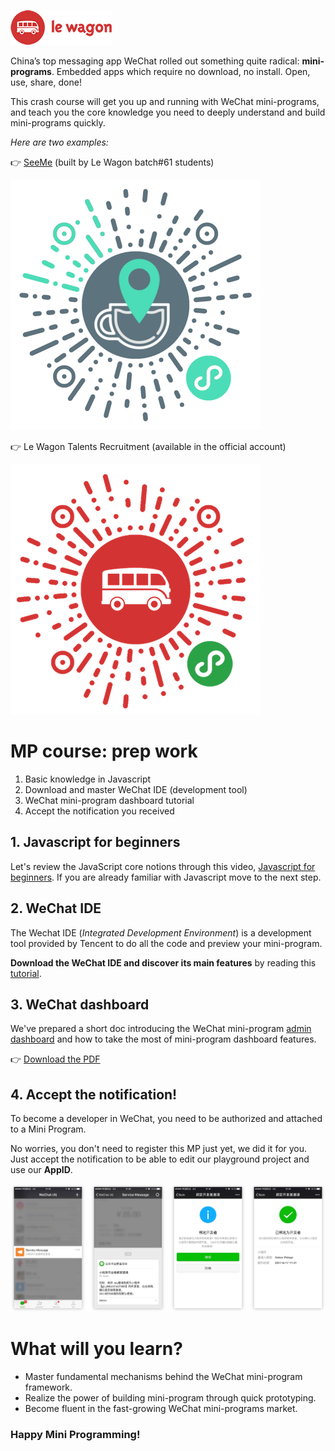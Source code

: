 ![animation](images/logo-wagon.png)

China’s top messaging app WeChat rolled out something quite radical: **mini-programs**. Embedded apps which require no download, no install. Open, use, share, done!

This crash course will get you up and running with WeChat mini-programs, and teach you the core knowledge you need to deeply understand and build mini-programs quickly.

*Here are two examples:*

👉 [SeeMe](http://seeme.ninja/) (built by Le Wagon batch#61 students)

![SeeMe](images/SeeMeQR.png)

👉 Le Wagon Talents Recruitment (available in the official account)

![SeeMe](images/WagonTalentsQR.png)


# MP course: prep work

1.  Basic knowledge in Javascript
2. Download and master WeChat IDE (development tool)
3. WeChat mini-program dashboard tutorial
4.  Accept the notification you received


## 1. Javascript for beginners

Let's review the JavaScript core notions through this video, [Javascript for beginners](https://www.youtube.com/watch?v=BEJ3d6IgmVk).
If you are already familiar with Javascript move to the next step.


## 2. WeChat IDE

The Wechat IDE (*Integrated Development Environment*) is a development tool provided by Tencent to do all the code and preview your mini-program.

**Download the WeChat IDE and discover its main features** by reading this [tutorial](https://github.com/apelegri/wechat-miniprogram-wiki#wechat-ide).

## 3. WeChat dashboard

We've prepared a short doc introducing the WeChat mini-program [admin dashboard](https://mp.weixin.qq.com/) and how to take the most of mini-program dashboard features.

👉 [Download the PDF](dashboard-presentation.pdf)

## 4. Accept the notification!

To become a developer in WeChat, you need to be authorized and attached to a Mini Program.

No worries, you don't need to register this MP just yet, we did it for you. Just accept the notification to be able to edit our playground project and use our **AppID**.

![notification](images/notification.png)

# What will you learn?

- Master fundamental mechanisms behind the WeChat mini-program framework.
- Realize the power of building mini-program through quick prototyping.
- Become fluent in the fast-growing WeChat mini-programs market.

### Happy Mini Programming!
